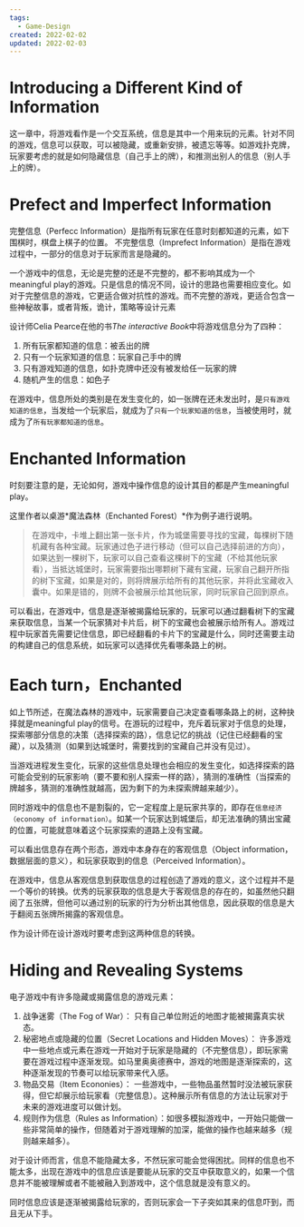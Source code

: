 ```yaml
---
tags:
  - Game-Design
created: 2022-02-02
updated: 2022-02-03
---
```


# Introducing a Different Kind of Information

这一章中，将游戏看作是一个交互系统，信息是其中一个用来玩的元素。针对不同的游戏，信息可以获取，可以被隐藏，或重新安排，被遗忘等等。如游戏扑克牌，玩家要考虑的就是如何隐藏信息（自己手上的牌），和推测出别人的信息（别人手上的牌）。

# Prefect and Imperfect Information

完整信息（Perfecc Information）是指所有玩家在任意时刻都知道的元素，如下围棋时，棋盘上棋子的位置。
不完整信息（Imprefect Information）是指在游戏过程中，一部分的信息对于玩家而言是隐藏的。

一个游戏中的信息，无论是完整的还是不完整的，都不影响其成为一个meaningful play的游戏。只是信息的情况不同，设计的思路也需要相应变化。如对于完整信息的游戏，它更适合做对抗性的游戏。而不完整的游戏，更适合包含一些神秘故事，或者背叛，诡计，策略等设计元素

设计师Celia Pearce在他的书*The interactive Book*中将游戏信息分为了四种：

1. 所有玩家都知道的信息：被丢出的牌
2. 只有一个玩家知道的信息：玩家自己手中的牌
3. 只有游戏知道的信息，如扑克牌中还没有被发给任一玩家的牌
4. 随机产生的信息：如色子

在游戏中，信息所处的类别是在发生变化的，如一张牌在还未发出时，是`只有游戏知道的信息`，当发给一个玩家后，就成为了`只有一个玩家知道的信息`，当被使用时，就成为了`所有玩家都知道的信息`。

# Enchanted Information

时刻要注意的是，无论如何，游戏中操作信息的设计其目的都是产生meaningful play。

这里作者以桌游*魔法森林（Enchanted Forest）*作为例子进行说明。

> 在游戏中，卡堆上翻出第一张卡片，作为城堡需要寻找的宝藏，每棵树下随机藏有各种宝藏。玩家通过色子进行移动（但可以自己选择前进的方向），如果达到一棵树下，玩家可以自己查看这棵树下的宝藏（不给其他玩家看），当抵达城堡时，玩家需要指出哪颗树下藏有宝藏，玩家自己翻开所指的树下宝藏，如果是对的，则将牌展示给所有的其他玩家，并将此宝藏收入囊中。如果是错的，则牌不会被展示给其他玩家，同时玩家自己回到原点。

可以看出，在游戏中，信息是逐渐被揭露给玩家的，玩家可以通过翻看树下的宝藏来获取信息，当某一个玩家猜对卡片后，树下的宝藏也会被展示给所有人。游戏过程中玩家首先需要记住信息，即已经翻看的卡片下的宝藏是什么，同时还需要主动的构建自己的信息系统，如玩家可以选择优先看哪条路上的树。

# Each turn，Enchanted

如上节所述，在魔法森林的游戏中，玩家需要自己决定查看哪条路上的树，这种抉择就是meaningful play的信号。在游玩的过程中，充斥着玩家对于信息的处理，探索哪部分信息的决策（选择探索的路），信息记忆的挑战（记住已经翻看的宝藏），以及猜测（如果到达城堡时，需要找到的宝藏自己并没有见过）。

当游戏进程发生变化，玩家的这些信息处理也会相应的发生变化，如选择探索的路可能会受别的玩家影响（要不要和别人探索一样的路），猜测的准确性（当探索的牌越多，猜测的准确性就越高，因为剩下的为未探索牌越来越少）。

同时游戏中的信息也不是割裂的，它一定程度上是玩家共享的，即存在`信息经济（economy of information）`。如某一个玩家达到城堡后，却无法准确的猜出宝藏的位置，可能就意味着这个玩家探索的道路上没有宝藏。

可以看出信息存在两个形态，游戏中本身存在的客观信息（Object information，数据层面的意义），和玩家获取到的信息（Perceived Information）。

在游戏中，信息从客观信息到获取信息的过程创造了游戏的意义，这个过程并不是一个等价的转换。优秀的玩家获取的信息是大于客观信息的存在的，如虽然他只翻阅了五张牌，但他可以通过别的玩家的行为分析出其他信息，因此获取的信息是大于翻阅五张牌所揭露的客观信息。

作为设计师在设计游戏时要考虑到这两种信息的转换。

# Hiding and Revealing Systems

电子游戏中有许多隐藏或揭露信息的游戏元素：

1. 战争迷雾（The Fog of War）：
   只有自己单位附近的地图才能被揭露真实状态。
2. 秘密地点或隐藏的位置（Secret Locations and Hidden Moves）：
   许多游戏中一些地点或元素在游戏一开始对于玩家是隐藏的（不完整信息），即玩家需要在游戏过程中逐渐发现。如马里奥奥德赛中，游戏的地图是逐渐探索的，这种逐渐发现的节奏可以给玩家带来代入感。
3. 物品交易（Item Econonies）：
   一些游戏中，一些物品虽然暂时没法被玩家获得，但它却展示给玩家看（完整信息）。这种展示所有信息的方法让玩家对于未来的游戏进度可以做计划。
4. 规则作为信息（Rules as Information）：如很多模拟游戏中，一开始只能做一些非常简单的操作，但随着对于游戏理解的加深，能做的操作也越来越多（规则越来越多）。

对于设计师而言，信息不能隐藏太多，不然玩家可能会觉得困扰。同样的信息也不能太多，出现在游戏中的信息应该是要能从玩家的交互中获取意义的，如果一个信息并不能被理解或者不能被融入到游戏中，这个信息就是没有意义的。

同时信息应该是逐渐被揭露给玩家的，否则玩家会一下子突如其来的信息吓到，而且无从下手。
